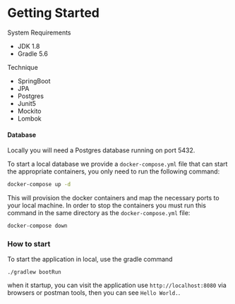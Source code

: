 # Getting Started

System Requirements
- JDK 1.8
- Gradle 5.6

Technique
- SpringBoot
- JPA
- Postgres
- Junit5
- Mockito
- Lombok

#### Database

Locally you will need a Postgres database running on port 5432.

To start a local database we provide a `docker-compose.yml` file that can start the appropriate containers, you only
need to run the following command:

```bash
docker-compose up -d
```

This will provision the docker containers and map the necessary ports to your local machine. In order to stop the containers
you must run this command in the same directory as the `docker-compose.yml` file:

```bash
docker-compose down
```

### How to start
To start the application in local, use the gradle command

`./gradlew bootRun`

when it startup, you can visit the application use `http://localhost:8080` via browsers or postman tools, then you can see `Hello World.`. 
